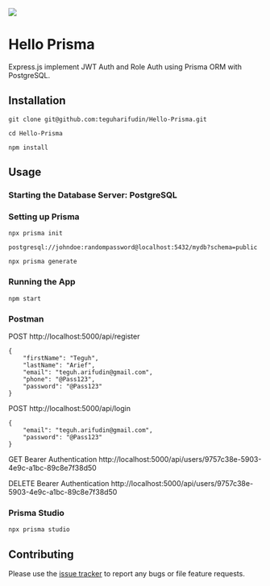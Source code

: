 ![](https://www.teguharief.com/img/teguh-arief.png)

# Hello Prisma

Express.js implement JWT Auth and Role Auth using Prisma ORM with PostgreSQL.

## Installation

```
git clone git@github.com:teguharifudin/Hello-Prisma.git
```
```
cd Hello-Prisma
```
```
npm install
```

## Usage

### Starting the Database Server: PostgreSQL

### Setting up Prisma

```
npx prisma init
```
```
postgresql://johndoe:randompassword@localhost:5432/mydb?schema=public
```
```
npx prisma generate
```

### Running the App

```
npm start
```

### Postman

POST http://localhost:5000/api/register
```
{
    "firstName": "Teguh",
    "lastName": "Arief",
    "email": "teguh.arifudin@gmail.com",
    "phone": "@Pass123",
    "password": "@Pass123"
}
```

POST http://localhost:5000/api/login
```
{
    "email": "teguh.arifudin@gmail.com",
    "password": "@Pass123"
}
```

GET Bearer Authentication http://localhost:5000/api/users/9757c38e-5903-4e9c-a1bc-89c8e7f38d50

DELETE Bearer Authentication http://localhost:5000/api/users/9757c38e-5903-4e9c-a1bc-89c8e7f38d50

### Prisma Studio
```
npx prisma studio
```

## Contributing

Please use the [issue tracker](https://github.com/teguharifudin/Hello-Prisma/issues) to report any bugs or file feature requests.
